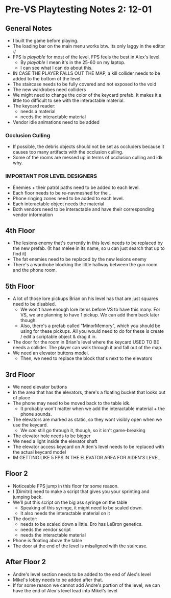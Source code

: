 # Pre-VS Playtesting Notes 2: 12-01

## General Notes
- I built the game before playing.
- The loading bar on the main menu works btw. Its only laggy in the editor :/
- FPS is *playable* for most of the level. FPS feels the best in Alex's level.
	- By *playable* I mean it's in the 25-60 on my laptop.
	- I can see what I can do about this.
- IN CASE THE PLAYER FALLS OUT THE MAP, a kill collider needs to be added to the bottom of the level.
- The staircase needs to be fully covered and not exposed to the void
- The new wardrobes need colliders
- We might need to change the color of the keycard prefab. It makes it a little too difficult to see with the interactable material.
- The keycard reader:
	- needs a material
	- needs the interactable material
- Vendor idle animations need to be added
### Occlusion Culling
- If possible, the debris objects should not be set as occluders because it causes too many artifacts with the occlusion culling.
- Some of the rooms are messed up in terms of occlusion culling and idk why.

### IMPORTANT FOR LEVEL DESIGNERS
- Enemies + their patrol paths need to be added to each level.
- Each floor needs to be re-navmeshed for the _
- Phone ringing zones need to be added to each level.
- Each interactable object needs the material
- Both vendors need to be interactable and have their corresponding vendor information

## 4th Floor
- The lesions enemy that's currently in this level needs to be replaced by the new prefab. (It has melee in its name, so u can just search that up to find it)
- The fat enemies need to be replaced by the new lesions enemy
- There's a wardrobe blocking the little hallway between the gun room and the phone room. 

## 5th Floor
- A lot of those lore pickups Brian on his level has that are just squares need to be disabled. 
	- We won't have enough lore items before VS to have this many. For VS, we are planning to have 1 pickup. We can add them back later though. 
	- Also, there's a prefab called "MinorMemory", which you should be using for these pickups. All you would need to do for these is create / edit a scriptable object & drag it in.
- The door for the room in Brian's level where the keycard USED TO BE needs a collider. The player can walk through it and fall out of the map.
- We need an elevator buttons model.
	- Then, we need to replace the block that's next to the elevators

## 3rd Floor
- We need elevator buttons
- In the area that has the elevators, there's a floating bucket that looks out of place
- The phone may need to be moved back to the table idk.
	- It probably won't matter when we add the interactable material + the phone sounds.
- The elevators are marked as static, so they wont visibly open when we use the keycard.
	- We *can* still go through it, though, so it isn't game-breaking
- The elevator hole needs to be bigger 
- We need a light inside the elevator shaft
- The elevator access keycard on Aiden's level needs to be replaced with the actual keycard model
- IM GETTING LIKE 5 FPS IN THE ELEVATOR AREA FOR AIDEN'S LEVEL

## Floor 2
- Noticeable FPS jump in this floor for some reason.
- I (Dimitri) need to make a script that gives you your sprinting and jumping back.
- We'll put this script on the big ass syringe on the table
	- Speaking of this syringe, it might need to be scaled down.
	- It also needs the interactable material on it
- The doctor:
	- needs to be scaled down a little. Bro has LeBron genetics.
	- needs the vendor script
	- needs the interactable material
- Phone is floating above the table
- The door at the end of the level is misaligned with the staircase.

## After Floor 2
- Andre's level section needs to be added to the end of Alex's level
- Mikel's lobby needs to be added after that.
- If for some reason we cannot add Andre's portion of the level, we can have the end of Alex's level lead into Mikel's level

